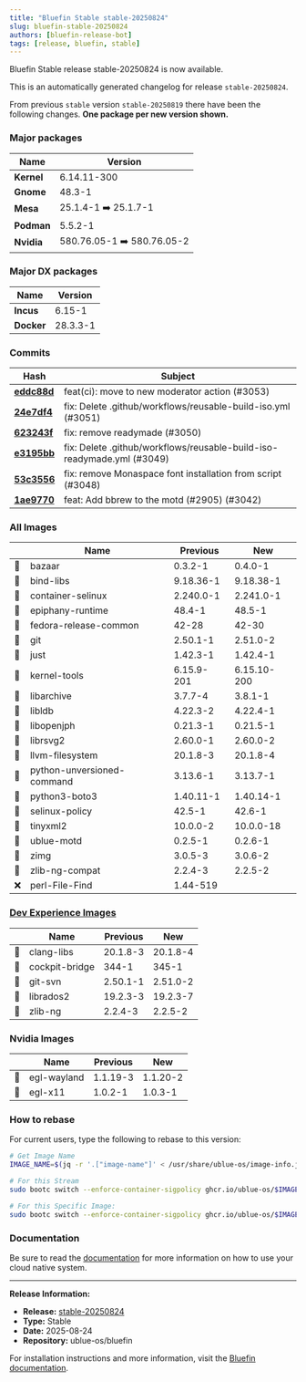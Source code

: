 ```yaml
---
title: "Bluefin Stable stable-20250824"
slug: bluefin-stable-20250824
authors: [bluefin-release-bot]
tags: [release, bluefin, stable]
---
```


Bluefin Stable release stable-20250824 is now available.

<!--truncate-->

This is an automatically generated changelog for release `stable-20250824`.

From previous `stable` version `stable-20250819` there have been the following changes. **One package per new version shown.**

### Major packages

| Name       | Version                    |
| ---------- | -------------------------- |
| **Kernel** | 6.14.11-300                |
| **Gnome**  | 48.3-1                     |
| **Mesa**   | 25.1.4-1 ➡️ 25.1.7-1       |
| **Podman** | 5.5.2-1                    |
| **Nvidia** | 580.76.05-1 ➡️ 580.76.05-2 |

### Major DX packages

| Name       | Version  |
| ---------- | -------- |
| **Incus**  | 6.15-1   |
| **Docker** | 28.3.3-1 |

### Commits

| Hash                                                                                               | Subject                                                                |
| -------------------------------------------------------------------------------------------------- | ---------------------------------------------------------------------- |
| **[eddc88d](https://github.com/ublue-os/bluefin/commit/eddc88d110271da03b69dcdda47373b2063bfbd9)** | feat(ci): move to new moderator action (#3053)                         |
| **[24e7df4](https://github.com/ublue-os/bluefin/commit/24e7df4b46822b7c9e0ee95906594ff1d24518f5)** | fix: Delete .github/workflows/reusable-build-iso.yml (#3051)           |
| **[623243f](https://github.com/ublue-os/bluefin/commit/623243fa7d959f793e0c8e73d71360fc4a4dc90b)** | fix: remove readymade (#3050)                                          |
| **[e3195bb](https://github.com/ublue-os/bluefin/commit/e3195bb6a26f8f6ff3c6345747868b95337d05a2)** | fix: Delete .github/workflows/reusable-build-iso-readymade.yml (#3049) |
| **[53c3556](https://github.com/ublue-os/bluefin/commit/53c3556e699522e1695c8e3bcce4d808e8021f7d)** | fix: remove Monaspace font installation from script (#3048)            |
| **[1ae9770](https://github.com/ublue-os/bluefin/commit/1ae97704f604aa47b77e645de73f463bd0e517ce)** | feat: Add bbrew to the motd (#2905) (#3042)                            |

### All Images

|     | Name                       | Previous   | New         |
| --- | -------------------------- | ---------- | ----------- |
| 🔄  | bazaar                     | 0.3.2-1    | 0.4.0-1     |
| 🔄  | bind-libs                  | 9.18.36-1  | 9.18.38-1   |
| 🔄  | container-selinux          | 2.240.0-1  | 2.241.0-1   |
| 🔄  | epiphany-runtime           | 48.4-1     | 48.5-1      |
| 🔄  | fedora-release-common      | 42-28      | 42-30       |
| 🔄  | git                        | 2.50.1-1   | 2.51.0-2    |
| 🔄  | just                       | 1.42.3-1   | 1.42.4-1    |
| 🔄  | kernel-tools               | 6.15.9-201 | 6.15.10-200 |
| 🔄  | libarchive                 | 3.7.7-4    | 3.8.1-1     |
| 🔄  | libldb                     | 4.22.3-2   | 4.22.4-1    |
| 🔄  | libopenjph                 | 0.21.3-1   | 0.21.5-1    |
| 🔄  | librsvg2                   | 2.60.0-1   | 2.60.0-2    |
| 🔄  | llvm-filesystem            | 20.1.8-3   | 20.1.8-4    |
| 🔄  | python-unversioned-command | 3.13.6-1   | 3.13.7-1    |
| 🔄  | python3-boto3              | 1.40.11-1  | 1.40.14-1   |
| 🔄  | selinux-policy             | 42.5-1     | 42.6-1      |
| 🔄  | tinyxml2                   | 10.0.0-2   | 10.0.0-18   |
| 🔄  | ublue-motd                 | 0.2.5-1    | 0.2.6-1     |
| 🔄  | zimg                       | 3.0.5-3    | 3.0.6-2     |
| 🔄  | zlib-ng-compat             | 2.2.4-3    | 2.2.5-2     |
| ❌  | perl-File-Find             | 1.44-519   |             |

### [Dev Experience Images](https://docs.projectbluefin.io/bluefin-dx)

|     | Name           | Previous | New      |
| --- | -------------- | -------- | -------- |
| 🔄  | clang-libs     | 20.1.8-3 | 20.1.8-4 |
| 🔄  | cockpit-bridge | 344-1    | 345-1    |
| 🔄  | git-svn        | 2.50.1-1 | 2.51.0-2 |
| 🔄  | librados2      | 19.2.3-3 | 19.2.3-7 |
| 🔄  | zlib-ng        | 2.2.4-3  | 2.2.5-2  |

### Nvidia Images

|     | Name        | Previous | New      |
| --- | ----------- | -------- | -------- |
| 🔄  | egl-wayland | 1.1.19-3 | 1.1.20-2 |
| 🔄  | egl-x11     | 1.0.2-1  | 1.0.3-1  |

### How to rebase

For current users, type the following to rebase to this version:

```bash
# Get Image Name
IMAGE_NAME=$(jq -r '.["image-name"]' < /usr/share/ublue-os/image-info.json)

# For this Stream
sudo bootc switch --enforce-container-sigpolicy ghcr.io/ublue-os/$IMAGE_NAME:stable

# For this Specific Image:
sudo bootc switch --enforce-container-sigpolicy ghcr.io/ublue-os/$IMAGE_NAME:stable-20250824
```

### Documentation

Be sure to read the [documentation](https://docs.projectbluefin.io/) for more information
on how to use your cloud native system.

---

**Release Information:**

- **Release:** [stable-20250824](https://github.com/ublue-os/bluefin/releases/tag/stable-20250824)
- **Type:** Stable
- **Date:** 2025-08-24
- **Repository:** ublue-os/bluefin

For installation instructions and more information, visit the [Bluefin documentation](https://docs.projectbluefin.io/).
